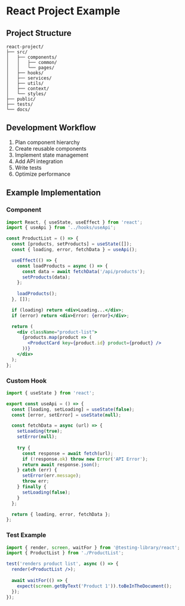 # React Project Example

## Project Structure
```
react-project/
├── src/
│   ├── components/
│   │   ├── common/
│   │   └── pages/
│   ├── hooks/
│   ├── services/
│   ├── utils/
│   ├── context/
│   └── styles/
├── public/
├── tests/
└── docs/
```

## Development Workflow

1. Plan component hierarchy
2. Create reusable components
3. Implement state management
4. Add API integration
5. Write tests
6. Optimize performance

## Example Implementation

### Component
```jsx
import React, { useState, useEffect } from 'react';
import { useApi } from '../hooks/useApi';

const ProductList = () => {
  const [products, setProducts] = useState([]);
  const { loading, error, fetchData } = useApi();

  useEffect(() => {
    const loadProducts = async () => {
      const data = await fetchData('/api/products');
      setProducts(data);
    };
    
    loadProducts();
  }, []);

  if (loading) return <div>Loading...</div>;
  if (error) return <div>Error: {error}</div>;

  return (
    <div className="product-list">
      {products.map(product => (
        <ProductCard key={product.id} product={product} />
      ))}
    </div>
  );
};
```

### Custom Hook
```jsx
import { useState } from 'react';

export const useApi = () => {
  const [loading, setLoading] = useState(false);
  const [error, setError] = useState(null);

  const fetchData = async (url) => {
    setLoading(true);
    setError(null);
    
    try {
      const response = await fetch(url);
      if (!response.ok) throw new Error('API Error');
      return await response.json();
    } catch (err) {
      setError(err.message);
      throw err;
    } finally {
      setLoading(false);
    }
  };

  return { loading, error, fetchData };
};
```

### Test Example
```jsx
import { render, screen, waitFor } from '@testing-library/react';
import { ProductList } from './ProductList';

test('renders product list', async () => {
  render(<ProductList />);
  
  await waitFor(() => {
    expect(screen.getByText('Product 1')).toBeInTheDocument();
  });
});
```